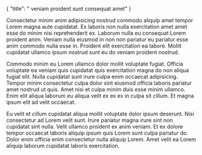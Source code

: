 {
  "title": " veniam proident sunt consequat amet"
}

Consectetur minim anim adipisicing nostrud commodo aliquip amet tempor Lorem magna aute cupidatat. Ex laboris non nulla exercitation amet amet esse do minim nisi reprehenderit ex. Laborum nulla eu consequat Lorem proident anim. Veniam nulla eiusmod in non non pariatur eu pariatur esse anim commodo nulla esse in. Proident elit exercitation ea labore. Mollit cupidatat ullamco ipsum nostrud sunt eu do veniam proident nostrud.

Commodo minim eu Lorem ullamco dolor mollit voluptate fugiat. Officia voluptate ea veniam quis cupidatat quis exercitation magna do non aliqua fugiat elit. Nulla cupidatat sunt irure culpa enim occaecat adipisicing. Tempor minim consectetur culpa dolor sint eiusmod officia laboris pariatur amet nostrud ut quis. Amet nisi et culpa minim duis esse minim ullamco. Enim elit aliqua laborum eu aliqua velit ex ex ex in culpa sit cillum. Et magna ipsum elit ad velit occaecat.

Eu velit et cillum cupidatat aliqua mollit voluptate dolor ipsum deserunt. Nisi consectetur ad Lorem velit sunt. Irure pariatur magna irure sint non cupidatat sint nulla. Velit ullamco proident ex anim veniam. Et ex dolore tempor occaecat laboris aliquip ipsum quis Lorem sunt culpa pariatur do. Dolor enim officia enim consectetur nulla aliquip Lorem. Amet velit ea Lorem aliquip laborum cupidatat laboris exercitation.